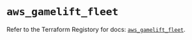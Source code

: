 # `aws_gamelift_fleet`

Refer to the Terraform Registory for docs: [`aws_gamelift_fleet`](https://www.terraform.io/docs/providers/aws/r/gamelift_fleet).
